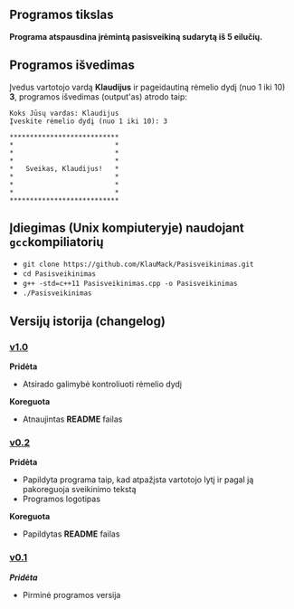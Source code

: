 ## Programos tikslas

**Programa atspausdina įrėmintą pasisveikiną sudarytą iš 5 eilučių.**

## Programos išvedimas 

Įvedus vartotojo vardą **Klaudijus** ir pageidautiną rėmelio dydį (nuo 1 iki 10) **3**, programos išvedimas (output'as) atrodo taip:

```shell
Koks Jūsų vardas: Klaudijus
Įveskite rėmelio dydį (nuo 1 iki 10): 3

***************************
*                         *
*                         *
*                         *
*   Sveikas, Klaudijus!   *
*                         *
*                         *
*                         *
***************************
```
## Įdiegimas (Unix kompiuteryje) naudojant `gcc`kompiliatorių 

- `git clone https://github.com/KlauMack/Pasisveikinimas.git`
- `cd Pasisveikinimas`
- `g++ -std=c++11 Pasisveikinimas.cpp -o Pasisveikinimas`
- `./Pasisveikinimas`

## Versijų istorija (changelog)

### [v1.0](https://github.com/KlauMack/Pasisveikinimas/releases/tag/v1.0)

**Pridėta**

- Atsirado galimybė kontroliuoti rėmelio dydį

**Koreguota**

- Atnaujintas **README** failas

### [v0.2](https://github.com/KlauMack/Pasisveikinimas/releases/tag/v0.2)

**Pridėta**

- Papildyta programa taip, kad atpažįsta vartotojo lytį ir pagal ją pakoreguoja sveikinimo tekstą
- Programos logotipas

**Koreguota**

- Papildytas **README** failas

### [v0.1](https://github.com/KlauMack/Pasisveikinimas/releases/tag/v0.1)

***Pridėta***

- Pirminė programos versija
